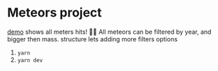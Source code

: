 # Meteors project

[demo](https://main--netlify-thinks-eifr0980-is-great.netlify.app/)
shows all meters hits! 🌠🌟
All meteors can be filtered by year, and bigger then mass.
structure lets adding more filters options

1. `yarn`
2. `yarn dev`
